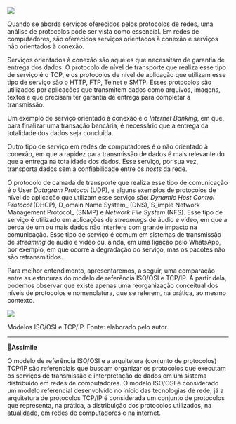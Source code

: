 [![](https://ampli-images.s3.amazonaws.com/production/b91aa11a-1c98-4346-a5dd-c0ac673e0a75/original)](https://ampli-images.s3.amazonaws.com/production/b91aa11a-1c98-4346-a5dd-c0ac673e0a75/original)

Quando se aborda serviços oferecidos pelos protocolos de redes, uma análise de protocolos pode ser vista como essencial. Em redes de computadores, são oferecidos serviços orientados à conexão e serviços não orientados à conexão.

Serviços orientados à conexão são aqueles que necessitam de garantia de entrega dos dados. O protocolo de nível de transporte que realiza esse tipo de serviço é o TCP, e os protocolos de nível de aplicação que utilizam esse tipo de serviço são o HTTP, FTP, Telnet e SMTP. Esses protocolos são utilizados por aplicações que transmitem dados como arquivos, imagens, textos e que precisam ter garantia de entrega para completar a transmissão.

Um exemplo de serviço orientado à conexão é o _Internet Banking_, em que, para finalizar uma transação bancária, é necessário que a entrega da totalidade dos dados seja concluída.

Outro tipo de serviço em redes de computadores é o não orientado à conexão, em que a rapidez para transmissão de dados é mais relevante do que a entrega na totalidade dos dados. Esse serviço, por sua vez, transporta dados sem a confiabilidade entre os _hosts_ da rede.

O protocolo de camada de transporte que realiza esse tipo de comunicação é o User _Datagram Protocol_ (UDP), e alguns exemplos de protocolos de nível de aplicação que utilizam esse serviço são: _Dynamic Host Control Protocol_ (DHCP), D_omain Name System_ (DNS), S_imple Network Management Protocol_ (SNMP) e _Network File System_ (NFS). Esse tipo de serviço é utilizado em aplicações de _streamings_ de áudio e vídeo, em que a perda de um ou mais dados não interfere com grande impacto na comunicação. Esse tipo de serviço é comum em sistemas de transmissão de _streaming_ de áudio e vídeo ou, ainda, em uma ligação pelo WhatsApp, por exemplo, em que ocorre a degradação do serviço, mas os pacotes não são retransmitidos.

Para melhor entendimento, apresentaremos, a seguir, uma comparação entre as estruturas do modelo de referência ISO/OSI e TCP/IP. A partir dela, podemos observar que existe apenas uma reorganização conceitual dos níveis de protocolos e nomenclatura, que se referem, na prática, ao mesmo contexto.

[![](https://ampli-images.s3.amazonaws.com/production/f63029db-d7c1-411c-820e-296261da9615/original)](https://ampli-images.s3.amazonaws.com/production/f63029db-d7c1-411c-820e-296261da9615/original)

Modelos ISO/OSI e TCP/IP. Fonte: elaborado pelo autor.

______

**🔁Assimile**

O modelo de referência ISO/OSI e a arquitetura (conjunto de protocolos) TCP/IP são referenciais que buscam organizar os protocolos que executam os serviços de transmissão e interpretação de dados em um sistema distribuído em redes de computadores. O modelo ISO/OSI é considerado um modelo referencial desenvolvido no início das tecnologias de rede; já a arquitetura de protocolos TCP/IP é considerada um conjunto de protocolos que representa, na prática, a distribuição dos protocolos utilizados, na atualidade, em redes de computadores e na internet.
